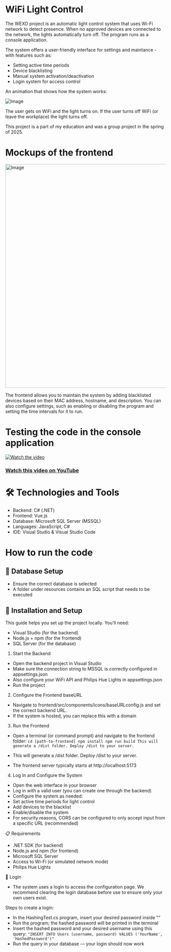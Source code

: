 # WiFi Light Control
The WEXO project is an automatic light control system that uses Wi-Fi network to detect presence. When no approved devices are connected to the network, the lights automatically turn off. The program runs as a console application.

The system offers a user-friendly interface for settings and maintance - with features such as:
- Setting active time periods
- Device blacklisting
- Manual system activation/deactivation
- Login system for access control

An animation that shows how the system works:

![Image](https://github.com/user-attachments/assets/b6edb2fa-6ab5-4941-9f04-b9232f648de1)

The user gets on WiFi and the light turns on. If the user turns off WiFi (or leave the workplace) the light turns off.

This project is a part of my education and was a group project in the spring of 2025.

# Mockups of the frontend
<img width="700" alt="Image" src="https://github.com/user-attachments/assets/57daa4be-7543-4442-ba46-93def15aa702" />

The frontend allows you to maintain the system by adding blacklisted devices based on their MAC address, hostname, and description. You can also configure settings, such as enabling or disabling the program and setting the time intervals for it to run.

# Testing the code in the console application
[![Watch the video](https://img.youtube.com/vi/nLG5FucuSAk/maxresdefault.jpg)](https://youtu.be/nLG5FucuSAk)

### [Watch this video on YouTube](https://youtu.be/nLG5FucuSAk)

# 🛠️ Technologies and Tools
- Backend: C# (.NET)
- Frontend: Vue.js
- Database: Microsoft SQL Server (MSSQL)
- Languages: JavaScript, C#
- IDE: Visual Studio & Visual Studio Code

# How to run the code
## 🚀 Database Setup
- Ensure the correct database is selected
- A folder under resources contains an SQL script that needs to be executed

## 🚀 Installation and Setup
This guide helps you set up the project locally. You’ll need:
- Visual Studio (for the backend)
- Node.js + npm (for the frontend)
- SQL Server (for the database)

1. Start the Backend
- Open the backend project in Visual Studio
- Make sure the connection string to MSSQL is correctly configured in appsettings.json
- Also configure your WiFi API and Philips Hue Lights in appsettings.json
- Run the project

2. Configure the Frontend baseURL
- Navigate to frontend/src/components/icons/baseURLconfig.js and set the correct backend URL.
- If the system is hosted, you can replace this with a domain

3. Run the Frontend
- Open a terminal (or command prompt) and navigate to the frontend folder:
``
cd [path-to-frontend]
npm install
npm run build
This will generate a /dist folder. Deploy /dist to your server.
`` 

- This will generate a /dist folder. Deploy /dist to your server.
- The frontend server typically starts at http://localhost:5173

4. Log In and Configure the System
- Open the web interface in your browser
- Log in with a valid user (you can create one through the backend)
- Configure the system as needed:
- Set active time periods for light control
- Add devices to the blacklist
- Enable/disable the system
- For security reasons, CORS can be configured to only accept input from a specific URL (recommended)

📋 Requirements
- .NET SDK (for backend)
- Node.js and npm (for frontend)
- Microsoft SQL Server
- Access to Wi-Fi (or simulated network mode)
- Philips Hue Lights

🔐 Login
- The system uses a login to access the configuration page. We recommend clearing the login database before use to ensure only your own users exist.

Steps to create a login:
- In the HashingTest.cs program, insert your desired password inside ""
- Run the program; the hashed password will be printed in the terminal
- Insert the hashed password and your desired username using this query:
``
"INSERT INTO Users (username, password) VALUES ('YourName', 'HashedPassword')"
``
- Run the query in your database — your login should now work
